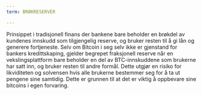 ```yaml
---
term: BRØKRESERVER

---
```

Prinsippet i tradisjonell finans der bankene bare beholder en brøkdel av kundenes innskudd som tilgjengelig reserve, og bruker resten til å gi lån og generere fortjeneste. Selv om Bitcoin i seg selv ikke er gjenstand for bankers kredittskaping, gjelder begrepet fraksjonell reserve når en vekslingsplattform bare beholder en del av BTC-innskuddene som brukerne har satt inn, og bruker resten til andre formål. Dette utgjør en risiko for likviditeten og solvensen hvis alle brukerne bestemmer seg for å ta ut pengene sine samtidig. Dette er grunnen til at det er viktig å oppbevare sine bitcoins i egen forvaring.